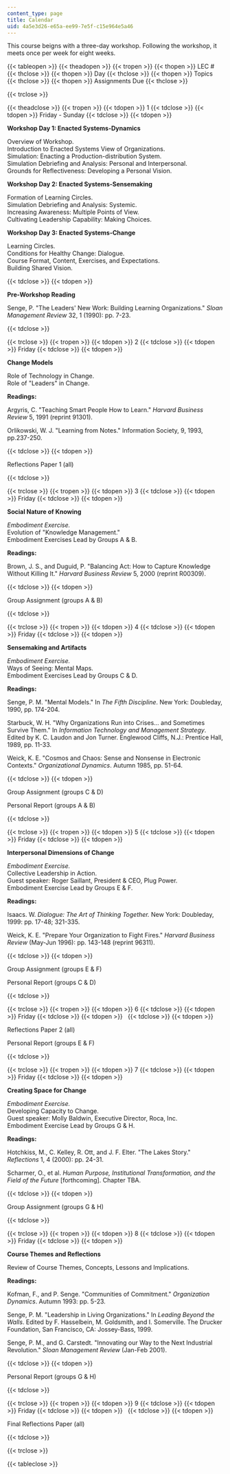 ```yaml
---
content_type: page
title: Calendar
uid: 4a5e3d26-e65a-ee99-7e5f-c15e964e5a46
---
```


This course beigns with a three-day workshop. Following the workshop, it meets once per week for eight weeks.

{{< tableopen >}}
{{< theadopen >}}
{{< tropen >}}
{{< thopen >}}
LEC #
{{< thclose >}}
{{< thopen >}}
Day
{{< thclose >}}
{{< thopen >}}
Topics
{{< thclose >}}
{{< thopen >}}
Assignments Due
{{< thclose >}}

{{< trclose >}}

{{< theadclose >}}
{{< tropen >}}
{{< tdopen >}}
1
{{< tdclose >}}
{{< tdopen >}}
Friday - Sunday
{{< tdclose >}}
{{< tdopen >}}


**Workshop Day 1: Enacted Systems-Dynamics**

Overview of Workshop.  
Introduction to Enacted Systems View of Organizations.  
Simulation: Enacting a Production-distribution System.  
Simulation Debriefing and Analysis: Personal and Interpersonal.  
Grounds for Reflectiveness: Developing a Personal Vision.

**Workshop Day 2: Enacted Systems-Sensemaking**

Formation of Learning Circles.  
Simulation Debriefing and Analysis: Systemic.  
Increasing Awareness: Multiple Points of View.  
Cultivating Leadership Capability: Making Choices.

**Workshop Day 3: Enacted Systems-Change**

Learning Circles.  
Conditions for Healthy Change: Dialogue.  
Course Format, Content, Exercises, and Expectations.  
Building Shared Vision.


{{< tdclose >}}
{{< tdopen >}}


**Pre-Workshop Reading**

Senge, P. "The Leaders' New Work: Building Learning Organizations." _Sloan Management Review_ 32, 1 (1990): pp. 7-23.


{{< tdclose >}}

{{< trclose >}}
{{< tropen >}}
{{< tdopen >}}
2
{{< tdclose >}}
{{< tdopen >}}
Friday
{{< tdclose >}}
{{< tdopen >}}


**Change Models**

Role of Technology in Change.  
Role of "Leaders" in Change.

**Readings:**

Argyris, C. "Teaching Smart People How to Learn." _Harvard Business Review_ 5, 1991 (reprint 91301).

Orlikowski, W. J. "Learning from Notes." Information Society, 9, 1993, pp.237-250.


{{< tdclose >}}
{{< tdopen >}}


Reflections Paper 1 (all)


{{< tdclose >}}

{{< trclose >}}
{{< tropen >}}
{{< tdopen >}}
3
{{< tdclose >}}
{{< tdopen >}}
Friday
{{< tdclose >}}
{{< tdopen >}}


**Social Nature of Knowing**

_Embodiment Exercise._  
Evolution of "Knowledge Management."  
Embodiment Exercises Lead by Groups A & B.

**Readings:**

Brown, J. S., and Duguid, P. "Balancing Act: How to Capture Knowledge Without Killing It." _Harvard Business Review_ 5, 2000 (reprint R00309).


{{< tdclose >}}
{{< tdopen >}}


Group Assignment (groups A & B)


{{< tdclose >}}

{{< trclose >}}
{{< tropen >}}
{{< tdopen >}}
4
{{< tdclose >}}
{{< tdopen >}}
Friday
{{< tdclose >}}
{{< tdopen >}}


**Sensemaking and Artifacts**

_Embodiment Exercise._  
Ways of Seeing: Mental Maps.  
Embodiment Exercises Lead by Groups C & D.

**Readings:**

Senge, P. M. "Mental Models." In _The Fifth Discipline_. New York: Doubleday, 1990, pp. 174-204.

Starbuck, W. H. "Why Organizations Run into Crises... and Sometimes Survive Them." In _Information Technology and Management Strategy_. Edited by K. C. Laudon and Jon Turner. Englewood Cliffs, N.J.: Prentice Hall, 1989, pp. 11-33.

Weick, K. E. "Cosmos and Chaos: Sense and Nonsense in Electronic Contexts." _Organizational Dynamics_. Autumn 1985, pp. 51-64.


{{< tdclose >}}
{{< tdopen >}}


Group Assignment (groups C & D)

Personal Report (groups A & B)


{{< tdclose >}}

{{< trclose >}}
{{< tropen >}}
{{< tdopen >}}
5
{{< tdclose >}}
{{< tdopen >}}
Friday
{{< tdclose >}}
{{< tdopen >}}


**Interpersonal Dimensions of Change**

_Embodiment Exercise._  
Collective Leadership in Action.  
Guest speaker: Roger Saillant, President & CEO, Plug Power.  
Embodiment Exercise Lead by Groups E & F.

**Readings:**

Isaacs. W. _Dialogue: The Art of Thinking Together._ New York: Doubleday, 1999: pp. 17-48; 321-335.

Weick, K. E. "Prepare Your Organization to Fight Fires." _Harvard Business Review_ (May-Jun 1996): pp. 143-148 (reprint 96311).


{{< tdclose >}}
{{< tdopen >}}


Group Assignment (groups E & F)

Personal Report (groups C & D)


{{< tdclose >}}

{{< trclose >}}
{{< tropen >}}
{{< tdopen >}}
6
{{< tdclose >}}
{{< tdopen >}}
Friday
{{< tdclose >}}
{{< tdopen >}}
 
{{< tdclose >}}
{{< tdopen >}}


Reflections Paper 2 (all)

Personal Report (groups E & F)


{{< tdclose >}}

{{< trclose >}}
{{< tropen >}}
{{< tdopen >}}
7
{{< tdclose >}}
{{< tdopen >}}
Friday
{{< tdclose >}}
{{< tdopen >}}


**Creating Space for Change**

_Embodiment Exercise._  
Developing Capacity to Change.  
Guest speaker: Molly Baldwin, Executive Director, Roca, Inc.  
Embodiment Exercise Lead by Groups G & H.

**Readings:**

Hotchkiss, M., C. Kelley, R. Ott, and J. F. Elter. "The Lakes Story." _Reflections_ 1, 4 (2000): pp. 24-31.

Scharmer, O., et al. _Human Purpose, Institutional Transformation, and the Field of the Future_ \[forthcoming\]. Chapter TBA.


{{< tdclose >}}
{{< tdopen >}}


Group Assignment (groups G & H)


{{< tdclose >}}

{{< trclose >}}
{{< tropen >}}
{{< tdopen >}}
8
{{< tdclose >}}
{{< tdopen >}}
Friday
{{< tdclose >}}
{{< tdopen >}}


**Course Themes and Reflections**

Review of Course Themes, Concepts, Lessons and Implications.

**Readings:**

Kofman, F., and P. Senge. "Communities of Commitment." _Organization Dynamics_. Autumn 1993: pp. 5-23.

Senge, P. M. "Leadership in Living Organizations." In _Leading Beyond the Walls_. Edited by F. Hasselbein, M. Goldsmith, and I. Somerville. The Drucker Foundation, San Francisco, CA: Jossey-Bass, 1999.

Senge, P. M., and G. Carstedt. "Innovating our Way to the Next Industrial Revolution." _Sloan Management Review_ (Jan-Feb 2001).


{{< tdclose >}}
{{< tdopen >}}


Personal Report (groups G & H)


{{< tdclose >}}

{{< trclose >}}
{{< tropen >}}
{{< tdopen >}}
9
{{< tdclose >}}
{{< tdopen >}}
Friday
{{< tdclose >}}
{{< tdopen >}}
 
{{< tdclose >}}
{{< tdopen >}}


Final Reflections Paper (all)


{{< tdclose >}}

{{< trclose >}}

{{< tableclose >}}